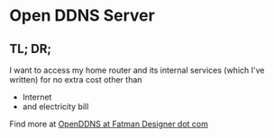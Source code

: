 Open DDNS Server
====

## TL; DR;
I want to access my home router and its internal services (which I've written) for no extra cost other than
- Internet
- and electricity bill

Find more at [OpenDDNS at Fatman Designer dot com](http://openddns.fatmandesigner.com)
